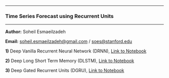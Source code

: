 
-------------
### Time Series Forecast using Recurrent Units
-------------
__Author:__ Soheil Esmaeilzadeh

__Email:__ soheil.esmaeilzadeh@gmail.com / soes@stanford.edu

__1)__ Deep Vanilla Recurrent Neural Network (DRNN), [Link to Notebook](./Deep_Recurrent_Neural_Network/Code1.ipynb)

__2)__ Deep Long Short Term Memory (DLSTM), [Link to Notebook](./Deep_Long_Short_Term_Memory/Code2.ipynb)

__3)__ Deep Gated Recurrent Units (DGRU), [Link to Notebook](./Deep_Gated_Recurrent_Unit/Code2.ipynb)
        
